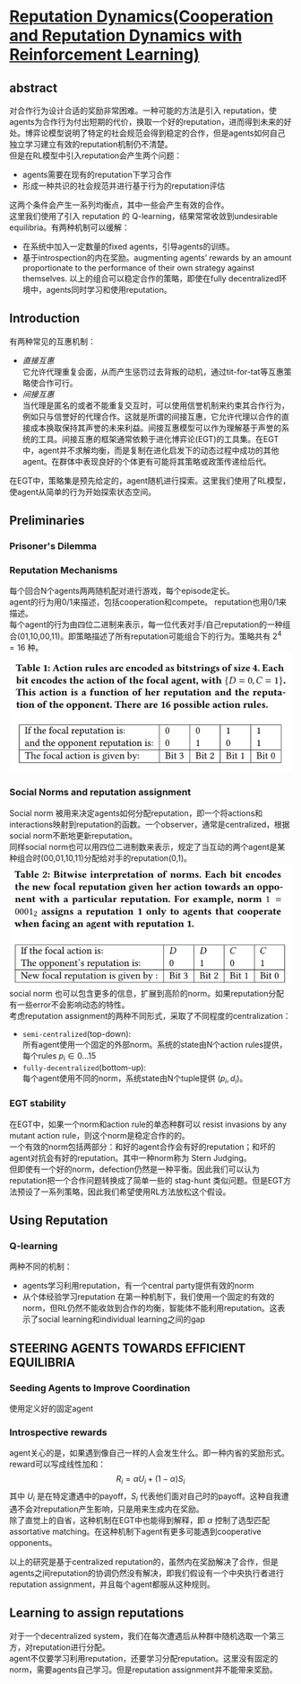 # [Reputation Dynamics(Cooperation and Reputation Dynamics with Reinforcement Learning)](https://arxiv.org/pdf/2102.07523.pdf)

## abstract  
对合作行为设计合适的奖励非常困难。一种可能的方法是引入 reputation，使agents为合作行为付出短期的代价，换取一个好的reputation，进而得到未来的好处。博弈论模型说明了特定的社会规范会得到稳定的合作，但是agents如何自己独立学习建立有效的reputation机制仍不清楚。  
但是在RL模型中引入reputation会产生两个问题：
+ agents需要在现有的reputation下学习合作
+ 形成一种共识的社会规范并进行基于行为的reputation评估  


这两个条件会产生一系列均衡点，其中一些会产生有效的合作。  
这里我们使用了引入 reputation 的 Q-learning，结果常常收敛到undesirable equilibria。有两种机制可以缓解：
+ 在系统中加入一定数量的fixed agents，引导agents的训练。
+ 基于introspection的内在奖励。augmenting agents’ rewards by an amount proportionate to the performance of their own strategy against themselves.
以上的组合可以稳定合作的策略，即使在fully decentralized环境中，agents同时学习和使用reputation。

## Introduction  
有两种常见的互惠机制：
+ *直接互惠*  
它允许代理重复会面，从而产生惩罚过去背叛的动机，通过tit-for-tat等互惠策略使合作可行。
+ *间接互惠*  
当代理是匿名的或者不能重复交互时，可以使用信誉机制来约束其合作行为，例如只与信誉好的代理合作。这就是所谓的间接互惠，它允许代理以合作的直接成本换取保持其声誉的未来利益。间接互惠模型可以作为理解基于声誉的系统的工具。间接互惠的框架通常依赖于进化博弈论(EGT)的工具集。在EGT中，agent并不求解均衡，而是复制在进化启发下的动态过程中成功的其他agent。在群体中表现良好的个体更有可能将其策略或政策传递给后代。  

在EGT中，策略集是预先给定的，agent随机进行探索。这里我们使用了RL模型，使agent从简单的行为开始探索状态空间。

## Preliminaries  
### Prisoner's Dilemma
### Reputation Mechanisms  
每个回合N个agents两两随机配对进行游戏，每个episode定长。  
agent的行为用0/1来描述，包括cooperation和compete。 reputation也用0/1来描述。  
每个agent的行为由四位二进制来表示，每一位代表对手/自己reputation的一种组合(01,10,00,11)。即策略描述了所有reputation可能组合下的行为。策略共有 $2^4=16$ 种。
<img src="https://github.com/EthanYang233/MyWiki/blob/master/pics/reputation1.png?raw=true"> 

### Social Norms and reputation assignment
Social norm 被用来决定agents如何分配reputation，即一个将actions和interactions映射到reputation的函数。一个observer，通常是centralized，根据social norm不断地更新reputation。  
同样social norm也可以用四位二进制数来表示，规定了当互动的两个agent是某种组合时(00,01,10,11)分配给对手的reputation(0,1)。 
<img src="https://github.com/EthanYang233/MyWiki/blob/master/pics/reputation2.png?raw=true">
social norm 也可以包含更多的信息，扩展到高阶的norm。如果reputation分配有一些error不会影响动态的特性。  
考虑reputation assignment的两种不同形式，采取了不同程度的centralization：
+ ```semi-centralized```(top-down):   
所有agent使用一个固定的外部norm。系统的state由N个action rules提供，每个rules $p_i \in {0...15}$ 
+ ```fully-decentralized```(bottom-up):  
每个agent使用不同的norm，系统state由N个tuple提供 $(p_i, d_i)$。

### EGT stability
在EGT中，如果一个norm和action rule的单态种群可以 resist invasions by any mutant action rule，则这个norm是稳定合作的的。  
一个有效的norm包括两部分：和好的agent合作会有好的reputation；和坏的agent对抗会有好的reputation。其中一种norm称为 Stern Judging。  
但即使有一个好的norm，defection仍然是一种平衡。因此我们可以认为reputation把一个合作问题转换成了简单一些的 stag-hunt 类似问题。但是EGT方法预设了一系列策略，因此我们希望使用RL方法放松这个假设。

## Using Reputation
### Q-learning  
两种不同的机制：
+ agents学习利用reputation，有一个central party提供有效的norm
+ 从个体经验学习reputation
在第一种机制下，我们使用一个固定的有效的norm，但RL仍然不能收敛到合作的均衡，智能体不能利用reputation。这表示了social learning和individual learning之间的gap

## STEERING AGENTS TOWARDS EFFICIENT EQUILIBRIA
### Seeding Agents to Improve Coordination
使用定义好的固定agent

### Introspective rewards
agent关心的是，如果遇到像自己一样的人会发生什么。即一种内省的奖励形式。reward可以写成线性加和：
$$R_i = \alpha U_i + (1-\alpha) S_i$$
其中 $U_i$ 是在特定遭遇中的payoff，$S_i$ 代表他们面对自己时的payoff。这种自我遭遇不会对reputation产生影响，只是用来生成内在奖励。  
除了直觉上的自省，这种机制在EGT中也能得到解释，即 $\alpha$ 控制了选型匹配 assortative matching。在这种机制下agent有更多可能遇到cooperative opponents。

以上的研究是基于centralized reputation的，虽然内在奖励解决了合作，但是agents之间reputation的协调仍然没有解决，即我们假设有一个中央执行者进行reputation assignment，并且每个agent都服从这种规则。

## Learning to assign reputations
对于一个decentralized system，我们在每次遭遇后从种群中随机选取一个第三方，对reputation进行分配。  
agent不仅要学习利用reputation，还要学习分配reputation。这里没有固定的norm，需要agents自己学习。但是reputation assignment并不能带来奖励。